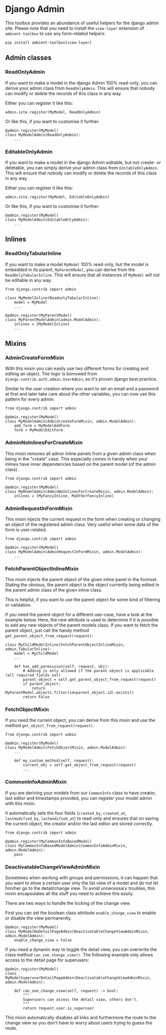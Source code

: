 # Django Admin

This toolbox provides an abundance of useful helpers for the django admin site. Please note that you need to install
the `view-layer` extension of `ambient-toolbox` to use any form-related helpers:

    pip install ambient-toolbox[view-layer]

## Admin classes

### ReadOnlyAdmin

If you want to make a model in the django Admin 100% read-only, you can derive your admin class from ``ReadOnlyAdmin``.
This will ensure that nobody can modify or delete the records of this class in any way.

Either you can register it like this:

````
admin.site.register(MyModel, ReadOnlyAdmin)
````

Or like this, if you want to customise it further:

````
@admin.register(MyModel)
class MyModelAdmin(ReadOnlyAdmin):
    ...
````

### EditableOnlyAdmin

If you want to make a model in the django Admin editable, but not create- or deletable, you can simply derive your admin
class from ``EditableOnlyAdmin``. This will ensure that nobody can modify or delete the records of this class in any
way.

Either you can register it like this:

````
admin.site.register(MyModel, EditableOnlyAdmin)
````

Or like this, if you want to customise it further:

````
@admin.register(MyModel)
class MyModelAdmin(EditableOnlyAdmin):
    ...
````

## Inlines

### ReadOnlyTabularInline

If you want to make a model ``MyModel`` 100% read-only, but the model is embedded in its parent, `MyParentModel`, you
can derive from the ``ReadOnlyTabularInline``. This will ensure that all instances of ``MyModel`` will not be editable
in any way.

````
from django.contrib import admin

class MyModelInline(ReadonlyTabularInline):
    model = MyModel
    ...

@admin.register(MyParentModel)
class MyParentModelAdmin(admin.ModelAdmin):
    inlines = [MyModelInline]
    ...
````

## Mixins

### AdminCreateFormMixin

With this mixin you can easily use two different forms for creating and editing an object. The logic is borrowed from
`django.contrib.auth.admin.UserAdmin`, so it's proven django best practice.

Similar to the user creation where you want to set an email and a password at first and later take care about the other
variables, you can now use this pattern for every admin:

````
from django.contrib import admin

@admin.register(MyModel)
class MyModelAdmin(AdminCreateFormMixin, admin.ModelAdmin):
    add_form = MyModelAddForm
    form = MyModelEditForm
````

### AdminNoInlinesForCreateMixin

This mixin removes all admin inline panels from a given admin class when being in the "create" case. This especially
comes in handy when your inlines have inner dependencies based on the parent model (of the admin class).

````
from django.contrib import admin

@admin.register(MyModel)
class MyModelAdmin(AdminNoInlinesForCreateMixin, admin.ModelAdmin):
    inlines = (MyFancyInline, MyOtherFancyInline)
````

### AdminRequestInFormMixin

This mixin injects the current request in the form when creating or changing an object of the registered admin class.
Very useful when some data of the form is user-related.

````
from django.contrib import admin

@admin.register(MyModel)
class MyModelAdmin(AdminRequestInFormMixin, admin.ModelAdmin):
    ...
````

### FetchParentObjectInlineMixin

This mixin injects the parent object of the given inline panel in the formset. Stating the obvious, the parent object is
the object currently being edited in the parent admin class of the given inline class.

This is helpful, if you want to use the parent object for some kind of filtering or validation.

If you need the parent object for a different use-case, have a look at the example below. Here, the new attribute is
used to determine if it is possible to add any new objects of the parent models class. If you want to fetch the parent
object, just call the handy method `get_parent_object_from_request(request)`:

````
class MyChildModelInline(FetchParentObjectInlineMixin, admin.TabularInline):
    model = MyChildModel
    ...

    def has_add_permission(self, request, obj):
        # Adding is only allowed if the parent object is applicable (all required fields set)
        parent_object = self.get_parent_object_from_request(request)
        if parent_object:
            return MyParentModel.objects.filter(id=parent_object.id).exists()
        return False
````

### FetchObjectMixin

If you need the current object, you can derive from this mixin and use the method `get_object_from_request(request)`.

````
from django.contrib import admin

@admin.register(MyModel)
class MyModelAdmin(FetchObjectMixin, admin.ModelAdmin):
    ...

    def my_custom_method(self, request):
        current_obj = self.get_object_from_request(request)
        ...
````

### CommonInfoAdminMixin

If you are deriving your models from our `CommonInfo` class to have creator, last editor and timestamps provided, you
can register your model admin with this mixin.

It automatically sets the four fields (`created_by`, `created_at`, `lastmodified_by`, `lastmodified_at`) to read-only
and ensures that on saving the current object, the creator and/or the last editor are stored correctly.

````
from django.contrib import admin

@admin.register(MyCommonInfoBasedModel)
class MyCommonInfoBasedModelAdmin(CommonInfoAdminMixin, admin.ModelAdmin):
    pass
````

### DeactivatableChangeViewAdminMixin

Sometimes when working with groups and permissions, it can happen that you want to show a certain user only the list
view of a model and do not let him/her go to the detail/change view. To avoid unnecessary troubles, this mixin
encapsulates all the stuff you need to achieve this easily.

There are two ways to handle the locking of the change view.

First you can set the boolean class attribute `enable_change_view` to enable or disable the view permanently.

````
@admin.register(MyModel)
class MyModelNoDetailPageAdmin(DeactivatableChangeViewAdminMixin, admin.ModelAdmin):
    enable_change_view = False
````

If you need a dynamic way to toggle the detail view, you can overwrite the class method `can_see_change_view()`. The
following example only allows access to the detail page for superusers:

````
@admin.register(MyModel)
class MyModelSuperuserDetailPageAdmin(DeactivatableChangeViewAdminMixin, admin.ModelAdmin):

    def can_see_change_view(self, request) -> bool:
        """
        Superusers can access the detail view, others don't.
        """
        return request.user.is_superuser
````

This mixin automatically disables all links and furthermore the route to the change view so you don't have to worry
about users trying to guess the route.
